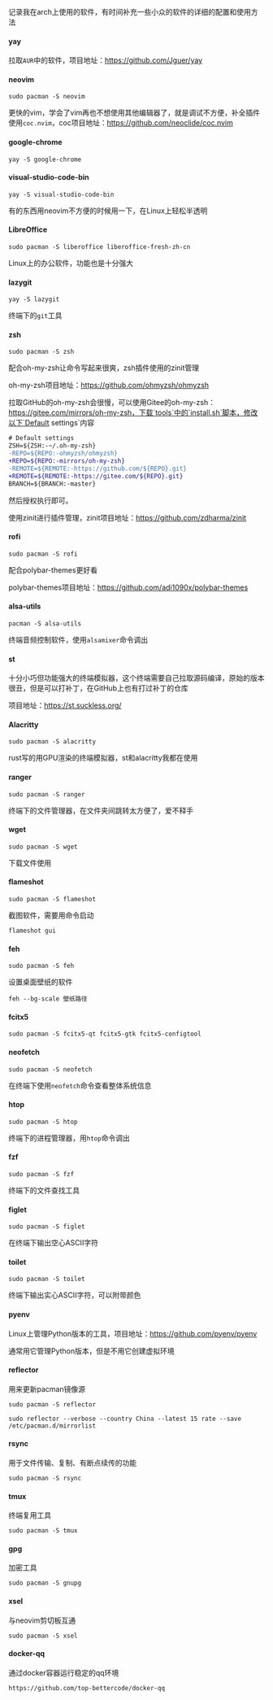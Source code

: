 记录我在arch上使用的软件，有时间补充一些小众的软件的详细的配置和使用方法

<!--more-->

#### yay

拉取`AUR`中的软件，项目地址：https://github.com/Jguer/yay

#### neovim

```shell
sudo pacman -S neovim
```

更快的vim，学会了vim再也不想使用其他编辑器了，就是调试不方便，补全插件使用`coc.nvim`，coc项目地址：https://github.com/neoclide/coc.nvim

#### google-chrome

```shell
yay -S google-chrome
```

#### visual-studio-code-bin

```shell
yay -S visual-studio-code-bin
```

有的东西用neovim不方便的时候用一下，在Linux上轻松半透明

#### LibreOffice

```shell
sudo pacman -S liberoffice liberoffice-fresh-zh-cn
```

Linux上的办公软件，功能也是十分强大

#### lazygit

```shell
yay -S lazygit
```

终端下的`git`工具

#### zsh

```shell
sudo pacman -S zsh
```

配合oh-my-zsh让命令写起来很爽，zsh插件使用的zinit管理

oh-my-zsh项目地址：https://github.com/ohmyzsh/ohmyzsh

拉取GitHub的oh-my-zsh会很慢，可以使用Gitee的oh-my-zsh：https://gitee.com/mirrors/oh-my-zsh，下载`tools`中的`install.sh`脚本，修改以下`Default settings`内容

```diff
# Default settings
ZSH=${ZSH:-~/.oh-my-zsh}
-REPO=${REPO:-ohmyzsh/ohmyzsh}
+REPO=${REPO:-mirrors/oh-my-zsh}
-REMOTE=${REMOTE:-https://github.com/${REPO}.git}
+REMOTE=${REMOTE:-https://gitee.com/${REPO}.git}
BRANCH=${BRANCH:-master}
```

然后授权执行即可。

使用zinit进行插件管理，zinit项目地址：https://github.com/zdharma/zinit

#### rofi

```shell
sudo pacman -S rofi
```

配合polybar-themes更好看

polybar-themes项目地址：https://github.com/adi1090x/polybar-themes

#### alsa-utils

```shell
pacman -S alsa-utils
```

终端音频控制软件，使用`alsamixer`命令调出

#### st

十分小巧但功能强大的终端模拟器，这个终端需要自己拉取源码编译，原始的版本很丑，但是可以打补丁，在GitHub上也有打过补丁的仓库

项目地址：https://st.suckless.org/

#### Alacritty

```shell
sudo pacman -S alacritty
```

rust写的用GPU渲染的终端模拟器，st和alacritty我都在使用

#### ranger

```shell
sudo pacman -S ranger
```

终端下的文件管理器，在文件夹间跳转太方便了，爱不释手

#### wget

```shell
sudo pacman -S wget
```

下载文件使用

#### flameshot

```shell
sudo pacman -S flameshot
```

截图软件，需要用命令启动

```shell
flameshot gui
```

#### feh

```shell
sudo pacman -S feh
```

设置桌面壁纸的软件

```shell
feh --bg-scale 壁纸路径
```



#### fcitx5

```shell
sudo pacman -S fcitx5-qt fcitx5-gtk fcitx5-configtool
```

#### neofetch

```shell
sudo pacman -S neofetch
```

在终端下使用`neofetch`命令查看整体系统信息

#### htop

```shell
sudo pacman -S htop
```

终端下的进程管理器，用`htop`命令调出

#### fzf

```shell
sudo pacman -S fzf
```

终端下的文件查找工具

#### figlet

```shell
sudo pacman -S figlet
```

在终端下输出空心ASCII字符

#### toilet

```shell
sudo pacman -S toilet
```

终端下输出实心ASCII字符，可以附带颜色

#### pyenv

Linux上管理Python版本的工具，项目地址：https://github.com/pyenv/pyenv

通常用它管理Python版本，但是不用它创建虚拟环境

#### reflector

用来更新pacman镜像源

```shell
sudo pacman -S reflector
```

```shell
sudo reflector --verbose --country China --latest 15 rate --save /etc/pacman.d/mirrorlist
```

#### rsync

用于文件传输、复制、有断点续传的功能

```shell
sudo pacman -S rsync
```

#### tmux

终端复用工具

```shell
sudo pacman -S tmux
```

#### gpg

加密工具

```shell
sudo pacman -S gnupg
```

#### xsel

与neovim剪切板互通

```shell
sudo pacman -S xsel
```

#### docker-qq

通过docker容器运行稳定的qq环境

```shell
https://github.com/top-bettercode/docker-qq
```

